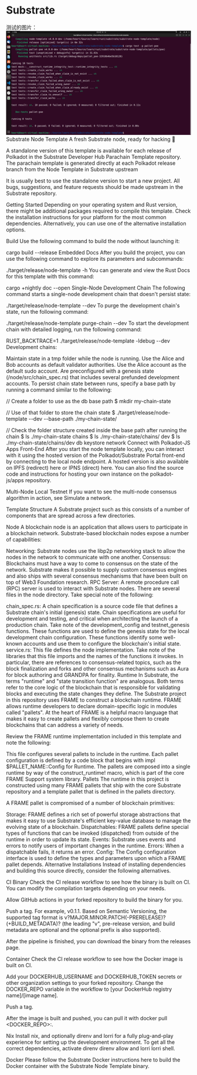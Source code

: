# Substrate
测试的图片：
![image](https://github.com/321llljjjfff123/Substrate/blob/main/substrate-node-template-poe/%E6%B5%8B%E8%AF%95%E5%9B%BE%E7%89%87.png)
Substrate Node Template
A fresh Substrate node, ready for hacking 🚀

A standalone version of this template is available for each release of Polkadot in the Substrate Developer Hub Parachain Template repository. The parachain template is generated directly at each Polkadot release branch from the Node Template in Substrate upstream

It is usually best to use the standalone version to start a new project. All bugs, suggestions, and feature requests should be made upstream in the Substrate repository.

Getting Started
Depending on your operating system and Rust version, there might be additional packages required to compile this template. Check the installation instructions for your platform for the most common dependencies. Alternatively, you can use one of the alternative installation options.

Build
Use the following command to build the node without launching it:

cargo build --release
Embedded Docs
After you build the project, you can use the following command to explore its parameters and subcommands:

./target/release/node-template -h
You can generate and view the Rust Docs for this template with this command:

cargo +nightly doc --open
Single-Node Development Chain
The following command starts a single-node development chain that doesn't persist state:

./target/release/node-template --dev
To purge the development chain's state, run the following command:

./target/release/node-template purge-chain --dev
To start the development chain with detailed logging, run the following command:

RUST_BACKTRACE=1 ./target/release/node-template -ldebug --dev
Development chains:

Maintain state in a tmp folder while the node is running.
Use the Alice and Bob accounts as default validator authorities.
Use the Alice account as the default sudo account.
Are preconfigured with a genesis state (/node/src/chain_spec.rs) that includes several prefunded development accounts.
To persist chain state between runs, specify a base path by running a command similar to the following:

// Create a folder to use as the db base path
$ mkdir my-chain-state

// Use of that folder to store the chain state
$ ./target/release/node-template --dev --base-path ./my-chain-state/

// Check the folder structure created inside the base path after running the chain
$ ls ./my-chain-state
chains
$ ls ./my-chain-state/chains/
dev
$ ls ./my-chain-state/chains/dev
db keystore network
Connect with Polkadot-JS Apps Front-End
After you start the node template locally, you can interact with it using the hosted version of the Polkadot/Substrate Portal front-end by connecting to the local node endpoint. A hosted version is also available on IPFS (redirect) here or IPNS (direct) here. You can also find the source code and instructions for hosting your own instance on the polkadot-js/apps repository.

Multi-Node Local Testnet
If you want to see the multi-node consensus algorithm in action, see Simulate a network.

Template Structure
A Substrate project such as this consists of a number of components that are spread across a few directories.

Node
A blockchain node is an application that allows users to participate in a blockchain network. Substrate-based blockchain nodes expose a number of capabilities:

Networking: Substrate nodes use the libp2p networking stack to allow the nodes in the network to communicate with one another.
Consensus: Blockchains must have a way to come to consensus on the state of the network. Substrate makes it possible to supply custom consensus engines and also ships with several consensus mechanisms that have been built on top of Web3 Foundation research.
RPC Server: A remote procedure call (RPC) server is used to interact with Substrate nodes.
There are several files in the node directory. Take special note of the following:

chain_spec.rs: A chain specification is a source code file that defines a Substrate chain's initial (genesis) state. Chain specifications are useful for development and testing, and critical when architecting the launch of a production chain. Take note of the development_config and testnet_genesis functions. These functions are used to define the genesis state for the local development chain configuration. These functions identify some well-known accounts and use them to configure the blockchain's initial state.
service.rs: This file defines the node implementation. Take note of the libraries that this file imports and the names of the functions it invokes. In particular, there are references to consensus-related topics, such as the block finalization and forks and other consensus mechanisms such as Aura for block authoring and GRANDPA for finality.
Runtime
In Substrate, the terms "runtime" and "state transition function" are analogous. Both terms refer to the core logic of the blockchain that is responsible for validating blocks and executing the state changes they define. The Substrate project in this repository uses FRAME to construct a blockchain runtime. FRAME allows runtime developers to declare domain-specific logic in modules called "pallets". At the heart of FRAME is a helpful macro language that makes it easy to create pallets and flexibly compose them to create blockchains that can address a variety of needs.

Review the FRAME runtime implementation included in this template and note the following:

This file configures several pallets to include in the runtime. Each pallet configuration is defined by a code block that begins with impl $PALLET_NAME::Config for Runtime.
The pallets are composed into a single runtime by way of the construct_runtime! macro, which is part of the core FRAME Support system library.
Pallets
The runtime in this project is constructed using many FRAME pallets that ship with the core Substrate repository and a template pallet that is defined in the pallets directory.

A FRAME pallet is compromised of a number of blockchain primitives:

Storage: FRAME defines a rich set of powerful storage abstractions that makes it easy to use Substrate's efficient key-value database to manage the evolving state of a blockchain.
Dispatchables: FRAME pallets define special types of functions that can be invoked (dispatched) from outside of the runtime in order to update its state.
Events: Substrate uses events and errors to notify users of important changes in the runtime.
Errors: When a dispatchable fails, it returns an error.
Config: The Config configuration interface is used to define the types and parameters upon which a FRAME pallet depends.
Alternative Installations
Instead of installing dependencies and building this source directly, consider the following alternatives.

CI
Binary
Check the CI release workflow to see how the binary is built on CI. You can modify the compilation targets depending on your needs.

Allow GitHub actions in your forked repository to build the binary for you.

Push a tag. For example, v0.1.1. Based on Semantic Versioning, the supported tag format is v?MAJOR.MINOR.PATCH(-PRERELEASE)?(+BUILD_METADATA)? (the leading "v", pre-release version, and build metadata are optional and the optional prefix is also supported).

After the pipeline is finished, you can download the binary from the releases page.

Container
Check the CI release workflow to see how the Docker image is built on CI.

Add your DOCKERHUB_USERNAME and DOCKERHUB_TOKEN secrets or other organization settings to your forked repository. Change the DOCKER_REPO variable in the workflow to [your DockerHub registry name]/[image name].

Push a tag.

After the image is built and pushed, you can pull it with docker pull <DOCKER_REPO>:<tag>.

Nix
Install nix, and optionally direnv and lorri for a fully plug-and-play experience for setting up the development environment. To get all the correct dependencies, activate direnv direnv allow and lorri lorri shell.

Docker
Please follow the Substrate Docker instructions here to build the Docker container with the Substrate Node Template binary.
